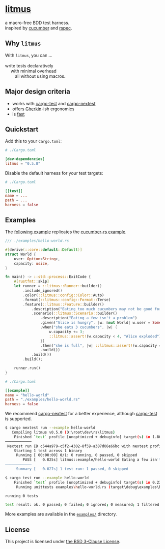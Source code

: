 # [litmus](https://en.wikipedia.org/wiki/Litmus)

a macro-free BDD test harness.<br>
inspired by [cucumber](https://crates.io/crates/cucumber) and [rspec](https://crates.io/crates/rspec).

## Why `litmus`
With `litmus`, you can ...<br><br>
write tests declaratively<br>
&emsp; with minimal overhead<br>
&emsp;&emsp; all without using macros.

## Major design criteria
- works with [cargo-test](https://doc.rust-lang.org/cargo/commands/cargo-test.html) and [cargo-nextest](https://nexte.st)
- offers [Gherkin](https://cucumber.io/docs/gherkin/)-ish ergonomics
- is [fast](https://blog.codinghorror.com/performance-is-a-feature/)

## Quickstart
Add this to your `Cargo.toml`:
```toml
# ./Cargo.toml

[dev-dependencies]
litmus = "0.5.0"
```

Disable the default harness for your test targets:
```toml
# ./Cargo.toml

[[test]]
name = ...
path = ...
harness = false
```

## Examples
The [following example](./examples/hello-world.rs) replicates the [cucumber-rs example](https://cucumber-rs.github.io/cucumber/main/).
```rust
/// ./examples/hello-world.rs

#[derive(::core::default::Default)]
struct World {
    user: Option<String>,
    capacity: usize,
}

fn main() -> ::std::process::ExitCode {
    #[rustfmt::skip]
    let runner = ::litmus::Runner::builder()
        .include_ignored()
        .color(::litmus::config::Color::Auto)
        .format(::litmus::config::Format::Terse)
        .feature(::litmus::Feature::builder()
            .description("Eating too much cucumbers may not be good for you")
            .scenario(::litmus::Scenario::builder()
                .description("Eating a few isn't a problem")
                .given("Alice is hungry", |w: &mut World| w.user = Some("Alice".to_owned()))
                .when("she eats 3 cucumbers", |w| {
                    w.capacity += 3;
                    ::litmus::assert!(w.capacity < 4, "Alice exploded")
                })
                .then("she is full", |w| ::litmus::assert!(w.capacity == 3, "Alice isn't full!"))
                .build())
            .build())
        .build();

    runner.run()
}
```

```toml
# ./Cargo.toml

[[example]]
name = "hello-world"
path = "./examples/hello-world.rs"
harness = false
```

We recommend [cargo-nextest](https://nexte.st) for a better experience, although [cargo-test](https://doc.rust-lang.org/cargo/commands/cargo-test.html) is supported.
```bash
$ cargo nextest run --example hello-world
   Compiling litmus v0.5.0 (D:\root\dev\rs\litmus)
    Finished `test` profile [unoptimized + debuginfo] target(s) in 1.80s
────────────
 Nextest run ID c544a979-c5f2-4302-8f59-a387d06e66bc with nextest profile: default
    Starting 1 test across 1 binary
     Running [ 00:00:00] 0/1: 0 running, 0 passed, 0 skipped
        PASS [   0.025s] litmus::example/hello-world Eating a few isn't a problem
────────────
     Summary [   0.027s] 1 test run: 1 passed, 0 skipped
```
```bash
$ cargo test run --example hello-world
    Finished `test` profile [unoptimized + debuginfo] target(s) in 0.23s
     Running unittests examples\hello-world.rs (target\debug\examples\hello_world-149ad56ef15f2701.exe)

running 0 tests

test result: ok. 0 passed; 0 failed; 0 ignored; 0 measured; 1 filtered out; finished in 0.01s
```

More examples are available in the [`examples/`](./examples/) directory.

## License
This project is licensed under [the BSD 3-Clause License](./LICENSE).
